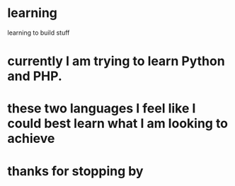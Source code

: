 # learning
learning to build stuff
# currently I am trying to learn Python and PHP.
# these two languages I feel like I could best learn what I am looking to achieve
# thanks for stopping by
